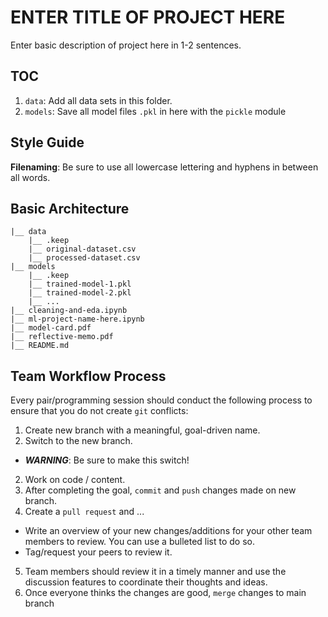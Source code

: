# ENTER TITLE OF PROJECT HERE

Enter basic description of project here in 1-2 sentences.

## TOC

1. `data`: Add all data sets in this folder.
2. `models`: Save all model files `.pkl` in here with the `pickle` module

## Style Guide

**Filenaming**: Be sure to use all lowercase lettering and hyphens in between all words.

## Basic Architecture

```
|__ data
    |__ .keep
    |__ original-dataset.csv
    |__ processed-dataset.csv
|__ models
    |__ .keep
    |__ trained-model-1.pkl
    |__ trained-model-2.pkl
    |__ ...
|__ cleaning-and-eda.ipynb
|__ ml-project-name-here.ipynb
|__ model-card.pdf
|__ reflective-memo.pdf
|__ README.md
```

## Team Workflow Process

Every pair/programming session should conduct the following process to ensure that you do not create `git` conflicts:

1. Create new branch with a meaningful, goal-driven name.
2. Switch to the new branch.
  - ***WARNING***: Be sure to make this switch!
2. Work on code / content.
3. After completing the goal, `commit` and `push` changes made on new branch.
4. Create a `pull request` and ...
  - Write an overview of your new changes/additions for your other team members to review. You can use a bulleted list to do so.
  - Tag/request your peers to review it.
5. Team members should review it in a timely manner and use the discussion features to coordinate their thoughts and ideas.
6. Once everyone thinks the changes are good, `merge` changes to main branch
